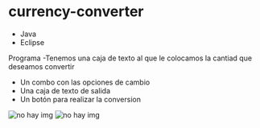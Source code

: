 # currency-converter
- Java
- Eclipse 

Programa
-Tenemos una caja de texto al que le colocamos la cantiad que deseamos convertir
- Un combo con las opciones de cambio
- Una caja de texto de salida
- Un botón para realizar la conversion

![no hay img](https://raw.githubusercontent.com/gitbrave99/currency-converter/master/imgs/img1.png)
![no hay img](https://raw.githubusercontent.com/gitbrave99/currency-converter/master/imgs/img2.png)
